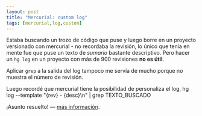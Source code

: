 ```yaml
--- 
layout: post
title: "Mercurial: custom log"
tags: [mercurial,log,custom]
---
```


Estaba buscando un trozo de código que puse y luego borre en un proyecto
versionado con mercurial - no recordaba la revisión, lo único que tenía en mente
fue que puse un texto de _sumario_ bastante descriptivo. Pero hacer un `hg log` en 
un proyecto con más de 900 revisiones **no es útil**. 

Aplicar `grep` a la salida del log tampoco me servía de mucho porque no muestra
el número de revisión. 

Luego recordé que mercurial tiene la posibilidad de personaliza el log, 
    hg log --template "{rev} - {desc}\n" | grep TEXTO_BUSCADO

¡Asunto resuelto! — [más información](http://hgbook.red-bean.com/read/customizing-the-output-of-mercurial.html).

